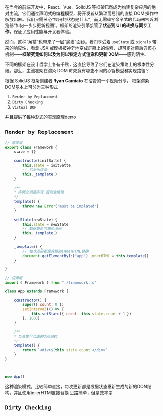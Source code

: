 
在当今的前端开发中，React、Vue、SolidJS 等框架已然成为构建复杂应用的绝对主流。它们通过声明式的编程模型，将开发者从繁琐而易错的直接 DOM 操作中解放出来。我们只需关心“应用的状态是什么”，而无需编写命令式的代码来告诉浏览器“如何一步步更新视图”。框架的渲染引擎接管了**状态到 UI 的转换与同步工作**，保证了应用性能与开发者体验。

然而，这种“解放”也带来了一层“魔法”面纱。我们享受着 `useState` 或 `signals` 带来的响应性，看着 JSX 或模板被神奇地变成屏幕上的像素，却可能对幕后的核心机制——**框架究竟如何以及为何以特定方式渲染和更新 DOM**——感到陌生。

不同的框架在设计哲学上各有千秋，这直接导致了它们在渲染策略上的根本性分歧。那么，主流框架在渲染 DOM 时究竟有哪些不同的心智模型和实现路径？

根据 SolidJS 框架创建者 **Ryan Carniato** 在油管的一个视频分享， 框架渲染DOM基本上可分为三种形式
1. `Render by Replacement`
2. `Dirty Checking`
3. `Virtual DOM`

并且提供了每种形式的实现原理demo


## `Render by Replacement`
```js
// 框架层
export class Framework {
	state = {}
	
	constructor(initSatte) {
		this.state = initSatte
		// 初始化渲染
		this._template()
	}
	
	/**
	* 实例必须要实现 否则会报错
	*/
	template() {
		throw new Error("must be implated")
	}
	
	setState(newState) {
		this.state = newState
		// 数据更新时重新渲染
		this._template()
	}
	
	_template() {
		// 每次渲染都是完整的innerHTML替换
		document.getElementById("app").innerHTML = this.template()
	}

}
```

```js
// 应用层
import { Framework } from "./framework.js"

class App extends Framework {

	constructor() {
		super({ count: 0 })
		setInterval(() => {
			this.setState({ count: this.state.count + 1 })
		}, 1000)
	}
	
	/**
	* 负责整个页面的dom结构 
	*/ 
	template() {
		return `<div>${this.state.count}</div>`
	}
}

  

new App()
```

这种渲染模式，比较简单直接，每次更新都是根据状态重新生成的新的DOM结构，并且使用innerHTMl直接替换
思路简单，但是效率差

## `Dirty Checking` 

